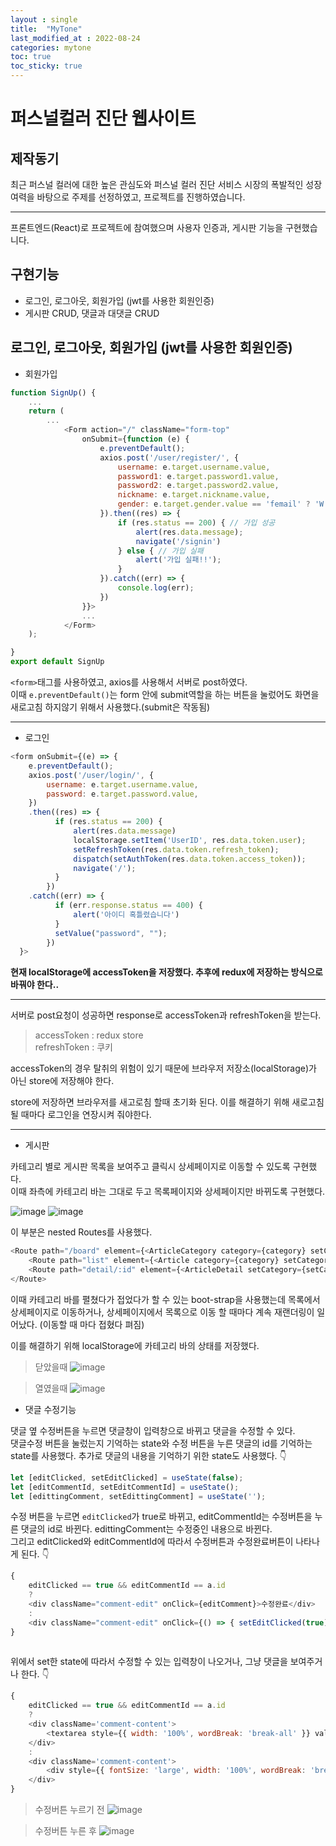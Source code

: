 ```yaml
---
layout : single
title:  "MyTone"
last_modified_at : 2022-08-24
categories: mytone
toc: true
toc_sticky: true
---
```

# 퍼스널컬러 진단 웹사이트

## 제작동기
최근 퍼스널 컬러에 대한 높은 관심도와 퍼스널 컬러 진단 서비스 시장의 폭발적인 성장 여력을 바탕으로 주제를 선정하였고, 프로젝트를 진행하였습니다. 

----

프론트엔드(React)로 프로젝트에 참여했으며 사용자 인증과, 게시판 기능을 구현했습니다.

## 구현기능
- 로그인, 로그아웃, 회원가입 (jwt를 사용한 회원인증)
- 게시판 CRUD, 댓글과 대댓글 CRUD

## 로그인, 로그아웃, 회원가입 (jwt를 사용한 회원인증)

- 회원가입

```js
function SignUp() {
    ...
    return (
        ...
            <Form action="/" className="form-top"
                onSubmit={function (e) {
                    e.preventDefault();
                    axios.post('/user/register/', {
                        username: e.target.username.value,
                        password1: e.target.password1.value,
                        password2: e.target.password2.value,
                        nickname: e.target.nickname.value,
                        gender: e.target.gender.value == 'femail' ? 'W' : 'M'
                    }).then((res) => {
                        if (res.status == 200) { // 가입 성공
                            alert(res.data.message);
                            navigate('/signin')
                        } else { // 가입 실패
                            alert('가입 실패!!');
                        }
                    }).catch((err) => {
                        console.log(err);
                    })
                }}>
                ...
            </Form>
    );

}
export default SignUp
```
`<form>`태그를 사용하였고, axios를 사용해서 서버로 post하였다.  
이때 `e.preventDefault()`는 form 안에 submit역할을 하는 버튼을 눌렀어도 화면을 새로고침 하지않기 위해서 사용했다.(submit은 작동됨)

----

- 로그인

```js
<form onSubmit={(e) => {
    e.preventDefault();
    axios.post('/user/login/', {
        username: e.target.username.value,
        password: e.target.password.value,
    })
    .then((res) => {
          if (res.status == 200) {
              alert(res.data.message)
              localStorage.setItem('UserID', res.data.token.user);
              setRefreshToken(res.data.token.refresh_token);
              dispatch(setAuthToken(res.data.token.access_token));
              navigate('/');
          }
        })
    .catch((err) => {
          if (err.response.status == 400) {
              alert('아이디 혹틀렸습니다')
          }
          setValue("password", "");
        })
  }>
```


**현재 localStorage에 accessToken을 저장했다. 추후에 redux에 저장하는 방식으로 바꿔야 한다..**

---

서버로 post요청이 성공하면 response로 accessToken과 refreshToken을 받는다.  
> accessToken : redux store  
refreshToken : 쿠키  

accessToken의 경우 탈취의 위험이 있기 때문에 브라우저 저장소(localStorage)가 아닌 store에 저장해야 한다.

store에 저장하면 브라우저를 새고로침 할때 초기화 된다. 이를 해결하기 위해 새로고침 될 때마다 로그인을 연장시켜 줘야한다.  


---


- 게시판

카테고리 별로 게시판 목록을 보여주고 클릭시 상세페이지로 이동할 수 있도록 구현했다.  
이때 좌측에 카테고리 바는 그대로 두고 목록페이지와 상세페이지만 바뀌도록 구현했다.  

![image](https://user-images.githubusercontent.com/80660585/186662539-c0ef0937-9b5d-468f-b651-6f67456ae7e8.png)
![image](https://user-images.githubusercontent.com/80660585/186662653-a689dc08-2210-4b31-ae72-49b732ee043a.png)

이 부분은 nested Routes를 사용했다.

```js
<Route path="/board" element={<ArticleCategory category={category} setCategory={setCategory} setSearchToggle={setSearchToggle} />}> {/*nested route 사용*/}
    <Route path="list" element={<Article category={category} setCategory={setCategory} searchToggle={searchToggle} setSearchToggle={setSearchToggle}  />}></Route>  {/*/board/list로 접속하면 카테고리와 게시판 목록을 보여줌*/}
    <Route path="detail/:id" element={<ArticleDetail setCategory={setCategory} recommentList={recommentList} setSearchToggle={setSearchToggle}/>}></Route> {/*/board/detail/:id로 접속하면 카테고리와 상세 게시판을 보여줌*/}
</Route>
```

이때 카테고리 바를 펼쳤다가 접었다가 할 수 있는 boot-strap을 사용했는데 목록에서 상세페이지로 이동하거나, 상세페이지에서 목록으로 이동 할 때마다 계속 재랜더링이 일어났다. (이동할 때 마다 접혔다 펴짐)  

이를 해결하기 위해 localStorage에 카테고리 바의 상태를 저장했다.   

>닫았을때
![image](https://user-images.githubusercontent.com/80660585/186664948-2093f053-0a95-4349-9493-244f178f1da8.png)

>열였을때
![image](https://user-images.githubusercontent.com/80660585/186665046-95d8922b-9e74-4afe-af53-18bdb59e19c6.png)

- 댓글 수정기능  

댓글 옆 수정버튼을 누르면 댓글창이 입력창으로 바뀌고 댓글을 수정할 수 있다.  
댓글수정 버튼을 눌렀는지 기억하는 state와 수정 버튼을 누른 댓글의 id를 기억하는 state를 사용했다. 추가로 댓글의 내용을 기억하기 위한 state도 사용했다. 👇 
```js
let [editClicked, setEditClicked] = useState(false);
let [editCommentId, setEditCommentId] = useState();
let [edittingComment, setEdittingComment] = useState('');
```

수정 버튼을 누르면 `editClicked`가 true로 바뀌고, editCommentId는 수정버튼을 누른 댓글의 id로 바뀐다. edittingComment는 수정중인 내용으로 바뀐다.  
그리고 editClicked와 editCommentId에 따라서 수정버튼과 수정완료버튼이 나타나게 된다. 👇  

```js
{
    editClicked == true && editCommentId == a.id
    ?
    <div className="comment-edit" onClick={editComment}>수정완료</div>
    :
    <div className="comment-edit" onClick={() => { setEditClicked(true); setEditCommentId(a.id); setEdittingComment(a.body) }}>수정</div>
}
												
```

위에서 set한 state에 따라서 수정할 수 있는 입력창이 나오거나, 그냥 댓글을 보여주거나 한다. 👇

```js
{
    editClicked == true && editCommentId == a.id
    ?
    <div className='comment-content'>
        <textarea style={{ width: '100%', wordBreak: 'break-all' }} value={edittingComment} onChange={(e) => { setEdittingComment(e.target.value) }}></textarea>
    </div>
    :
    <div className='comment-content'>
        <div style={{ fontSize: 'large', width: '100%', wordBreak: 'break-all' }}>{a.body}</div>
    </div>
}
```
> 수정버튼 누르기 전
![image](https://user-images.githubusercontent.com/80660585/186672479-8f6e785f-ceaa-4df0-b3c4-a452c87e8186.png)

> 수정버튼 누른 후
![image](https://user-images.githubusercontent.com/80660585/186672645-a1d808ee-5f15-4733-af54-afd2aac1dec3.png)


















